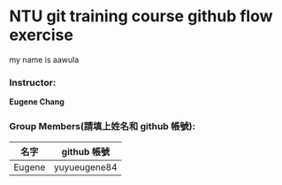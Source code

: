 # NTU git training course github flow exercise
my name is aawula
### Instructor:

**Eugene Chang** 

### Group Members(請填上姓名和 github 帳號):

| **名字**           | **github 帳號**       |
| ------------------|:---------------------:|
|  Eugene           | yuyueugene84          |
